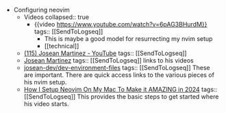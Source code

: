 - Configuring neovim
	- Videos
	  collapsed:: true
		- {{video https://www.youtube.com/watch?v=6pAG3BHurdM}}
		  tags:: [[SendToLogseq]]
			- This is maybe a good model for resurrecting my nvim setup
			- [[technical]]
	- [(115) Josean Martinez - YouTube](https://www.youtube.com/@joseanmartinez)
	  tags:: [[SendToLogseq]]
	- [Josean Martinez](https://www.josean.com/)
	  tags:: [[SendToLogseq]] links to his videos
	- [josean-dev/dev-environment-files](https://github.com/josean-dev/dev-environment-files?tab=readme-ov-file)
	  tags:: [[SendToLogseq]] These are important. There are quick access links to the various pieces of his nvim setup.
	- [How I Setup Neovim On My Mac To Make it AMAZING in 2024](https://www.josean.com/posts/how-to-setup-neovim-2024)
	  tags:: [[SendToLogseq]] This provides the basic steps to get started where his video starts.